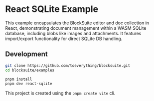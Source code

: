 # React SQLite Example

This example encapsulates the BlockSuite editor and doc collection in React, demonstrating document management within a WASM SQLite database, including blobs like images and attachments. It features import/export functionality for direct SQLite DB handling.

## Development

```sh
git clone https://github.com/toeverything/blocksuite.git
cd blocksuite/examples

pnpm install
pnpm dev react-sqlite
```

This project is created using the `pnpm create vite` cli.
